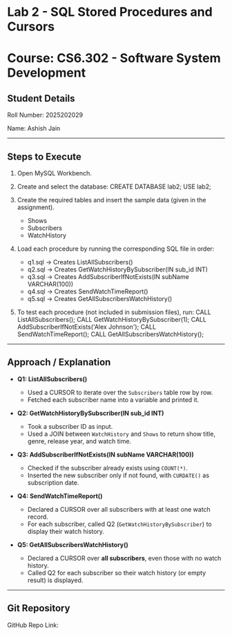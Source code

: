 # Lab 2 - SQL Stored Procedures and Cursors
# Course: CS6.302 - Software System Development

## Student Details
Roll Number: 2025202029

Name: Ashish Jain

---

## Steps to Execute

1. Open MySQL Workbench.
2. Create and select the database:
   CREATE DATABASE lab2;
   USE lab2;

3. Create the required tables and insert the sample data (given in the assignment).
   - Shows
   - Subscribers
   - WatchHistory

4. Load each procedure by running the corresponding SQL file in order:
   - q1.sql → Creates ListAllSubscribers()
   - q2.sql → Creates GetWatchHistoryBySubscriber(IN sub_id INT)
   - q3.sql → Creates AddSubscriberIfNotExists(IN subName VARCHAR(100))
   - q4.sql → Creates SendWatchTimeReport()
   - q5.sql → Creates GetAllSubscribersWatchHistory()

5. To test each procedure (not included in submission files), run:
   CALL ListAllSubscribers();
   CALL GetWatchHistoryBySubscriber(1);
   CALL AddSubscriberIfNotExists('Alex Johnson');
   CALL SendWatchTimeReport();
   CALL GetAllSubscribersWatchHistory();

---

## Approach / Explanation

- **Q1: ListAllSubscribers()**
  - Used a CURSOR to iterate over the `Subscribers` table row by row.
  - Fetched each subscriber name into a variable and printed it.

- **Q2: GetWatchHistoryBySubscriber(IN sub_id INT)**
  - Took a subscriber ID as input.
  - Used a JOIN between `WatchHistory` and `Shows` to return show title, genre, release year, and watch time.

- **Q3: AddSubscriberIfNotExists(IN subName VARCHAR(100))**
  - Checked if the subscriber already exists using `COUNT(*)`.
  - Inserted the new subscriber only if not found, with `CURDATE()` as subscription date.

- **Q4: SendWatchTimeReport()**
  - Declared a CURSOR over all subscribers with at least one watch record.
  - For each subscriber, called Q2 (`GetWatchHistoryBySubscriber`) to display their watch history.

- **Q5: GetAllSubscribersWatchHistory()**
  - Declared a CURSOR over **all subscribers**, even those with no watch history.
  - Called Q2 for each subscriber so their watch history (or empty result) is displayed.

---

## Git Repository
GitHub Repo Link: <paste your repo link here>
